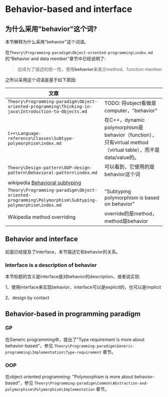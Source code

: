 # Behavior-based and interface



## 为什么采用"behavior"这个词?

本节解释为什么采用"behavior"这个词语。

在`Theory\Programming-paradigm\Object-oriented-programming\index.md`的“Behavior and data member”章节中已经说明了:

> 后续为了描述的统一性，使用**behavior**来表示method、function member

之所以采用这个词语是基于如下原因:

| 文章                                                         |                                                              |
| ------------------------------------------------------------ | ------------------------------------------------------------ |
| `Theory\Programming-paradigm\Object-oriented-programming\Thinking-in-java\Introduction-to-Objects.md` | TODO: 将object看做是computer，"behavior"                     |
| `C++\Language-reference\Classes\Subtype-polymorphism\index.md` | 在C++，dynamic polymorphism是behavior（function），只有virtual method（virtual table），而不是data/value的。 |
| `Theory\Design-pattern\OOP-design-pattern\Behavioral-pattern\index.md` | 可以看到，它使用的是behavior这个词                           |
| wikipedia [Behavioral subtyping](https://en.wikipedia.org/wiki/Behavioral_subtyping) |                                                              |
| `Theory\Programming-paradigm\Object-oriented-programming\Polymorphism\Subtyping-polymorphism\index.md` | "Subtyping polymorphism is based on behavior"                |
| Wikipedia method overriding                                  | override的是method，method是behavior                         |



## Behavior and interface

前面已经提及了interface，本节描述它和behavior的关系。



### Interface is a description of behavior

本节标题的含义是interface是对behavior的description，或者说实现: 

1、使用interface来实现behavior，interface可以是explicit的，也可以是implicit

2、design by contact



## Behavior-based in programming paradigm

### GP

在Generic programming中，提出了"Type requirement is more about behavior-based"，参见 `Theory\Programming-paradigm\Generic-programming\Implementation\Type-requirement` 章节。

### OOP

在object oriented programming: "Polymorphism is more about behavior-based"，参见 `Theory\Programming-paradigm\Common\Abstraction-and-polymorphism\Polymorphism\Implementation` 章节。

